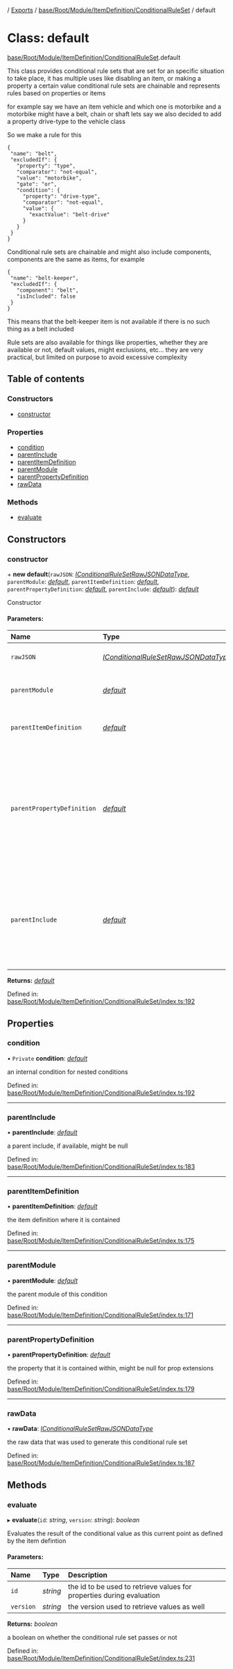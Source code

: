[](../README.md) / [Exports](../modules.md) / [base/Root/Module/ItemDefinition/ConditionalRuleSet](../modules/base_root_module_itemdefinition_conditionalruleset.md) / default

# Class: default

[base/Root/Module/ItemDefinition/ConditionalRuleSet](../modules/base_root_module_itemdefinition_conditionalruleset.md).default

This class provides conditional rule sets that are set for
an specific situation to take place, it has multiple uses
like disabling an item, or making a property a certain value
conditional rule sets are chainable and represents rules
based on properties or items

for example say we have an item vehicle and which one is
motorbike and a motorbike might have a belt, chain or shaft
lets say we also decided to add a property drive-type to
the vehicle class

So we make a rule for this

```
{
 "name": "belt",
 "excludedIf": {
   "property": "type",
   "comparator": "not-equal",
   "value": "motorbike",
   "gate": "or",
   "condition": {
     "property": "drive-type",
     "comparator": "not-equal",
     "value": {
       "exactValue": "belt-drive"
     }
   }
 }
}
```

Conditional rule sets are chainable and might also include
components, components are the same as items, for example

```
{
 "name": "belt-keeper",
 "excludedIf": {
   "component": "belt",
   "isIncluded": false
 }
}
```

This means that the belt-keeper item is not available if there is no such
thing as a belt included

Rule sets are also available for things like properties, whether they
are available or not, default values, might exclusions, etc... they
are very practical, but limited on purpose to avoid excessive complexity

## Table of contents

### Constructors

- [constructor](base_root_module_itemdefinition_conditionalruleset.default.md#constructor)

### Properties

- [condition](base_root_module_itemdefinition_conditionalruleset.default.md#condition)
- [parentInclude](base_root_module_itemdefinition_conditionalruleset.default.md#parentinclude)
- [parentItemDefinition](base_root_module_itemdefinition_conditionalruleset.default.md#parentitemdefinition)
- [parentModule](base_root_module_itemdefinition_conditionalruleset.default.md#parentmodule)
- [parentPropertyDefinition](base_root_module_itemdefinition_conditionalruleset.default.md#parentpropertydefinition)
- [rawData](base_root_module_itemdefinition_conditionalruleset.default.md#rawdata)

### Methods

- [evaluate](base_root_module_itemdefinition_conditionalruleset.default.md#evaluate)

## Constructors

### constructor

\+ **new default**(`rawJSON`: [*IConditionalRuleSetRawJSONDataType*](../modules/base_root_module_itemdefinition_conditionalruleset.md#iconditionalrulesetrawjsondatatype), `parentModule`: [*default*](base_root_module.default.md), `parentItemDefinition`: [*default*](base_root_module_itemdefinition.default.md), `parentPropertyDefinition`: [*default*](base_root_module_itemdefinition_propertydefinition.default.md), `parentInclude`: [*default*](base_root_module_itemdefinition_include.default.md)): [*default*](base_root_module_itemdefinition_conditionalruleset.default.md)

Constructor

#### Parameters:

Name | Type | Description |
:------ | :------ | :------ |
`rawJSON` | [*IConditionalRuleSetRawJSONDataType*](../modules/base_root_module_itemdefinition_conditionalruleset.md#iconditionalrulesetrawjsondatatype) | the raw data as JSON   |
`parentModule` | [*default*](base_root_module.default.md) | the module where this node is located   |
`parentItemDefinition` | [*default*](base_root_module_itemdefinition.default.md) | the item definition that this node is   |
`parentPropertyDefinition` | [*default*](base_root_module_itemdefinition_propertydefinition.default.md) | the property definition that contains the rule located, it might not be available for example for condition in prop extensions   |
`parentInclude` | [*default*](base_root_module_itemdefinition_include.default.md) | the item that contains this condition, such as in exclusion rules, it might not be available as well    |

**Returns:** [*default*](base_root_module_itemdefinition_conditionalruleset.default.md)

Defined in: [base/Root/Module/ItemDefinition/ConditionalRuleSet/index.ts:192](https://github.com/onzag/itemize/blob/3efa2a4a/base/Root/Module/ItemDefinition/ConditionalRuleSet/index.ts#L192)

## Properties

### condition

• `Private` **condition**: [*default*](base_root_module_itemdefinition_conditionalruleset.default.md)

an internal condition for nested conditions

Defined in: [base/Root/Module/ItemDefinition/ConditionalRuleSet/index.ts:192](https://github.com/onzag/itemize/blob/3efa2a4a/base/Root/Module/ItemDefinition/ConditionalRuleSet/index.ts#L192)

___

### parentInclude

• **parentInclude**: [*default*](base_root_module_itemdefinition_include.default.md)

a parent include, if available, might be null

Defined in: [base/Root/Module/ItemDefinition/ConditionalRuleSet/index.ts:183](https://github.com/onzag/itemize/blob/3efa2a4a/base/Root/Module/ItemDefinition/ConditionalRuleSet/index.ts#L183)

___

### parentItemDefinition

• **parentItemDefinition**: [*default*](base_root_module_itemdefinition.default.md)

the item definition where it is contained

Defined in: [base/Root/Module/ItemDefinition/ConditionalRuleSet/index.ts:175](https://github.com/onzag/itemize/blob/3efa2a4a/base/Root/Module/ItemDefinition/ConditionalRuleSet/index.ts#L175)

___

### parentModule

• **parentModule**: [*default*](base_root_module.default.md)

the parent module of this condition

Defined in: [base/Root/Module/ItemDefinition/ConditionalRuleSet/index.ts:171](https://github.com/onzag/itemize/blob/3efa2a4a/base/Root/Module/ItemDefinition/ConditionalRuleSet/index.ts#L171)

___

### parentPropertyDefinition

• **parentPropertyDefinition**: [*default*](base_root_module_itemdefinition_propertydefinition.default.md)

the property that it is contained within, might be null for prop extensions

Defined in: [base/Root/Module/ItemDefinition/ConditionalRuleSet/index.ts:179](https://github.com/onzag/itemize/blob/3efa2a4a/base/Root/Module/ItemDefinition/ConditionalRuleSet/index.ts#L179)

___

### rawData

• **rawData**: [*IConditionalRuleSetRawJSONDataType*](../modules/base_root_module_itemdefinition_conditionalruleset.md#iconditionalrulesetrawjsondatatype)

the raw data that was used to generate this conditional rule set

Defined in: [base/Root/Module/ItemDefinition/ConditionalRuleSet/index.ts:187](https://github.com/onzag/itemize/blob/3efa2a4a/base/Root/Module/ItemDefinition/ConditionalRuleSet/index.ts#L187)

## Methods

### evaluate

▸ **evaluate**(`id`: *string*, `version`: *string*): *boolean*

Evaluates the result of the conditional value as this current point
as defined by the item defintion

#### Parameters:

Name | Type | Description |
:------ | :------ | :------ |
`id` | *string* | the id to be used to retrieve values for properties during evaluation   |
`version` | *string* | the version used to retrieve values as well   |

**Returns:** *boolean*

a boolean on whether the conditional rule set passes or not

Defined in: [base/Root/Module/ItemDefinition/ConditionalRuleSet/index.ts:231](https://github.com/onzag/itemize/blob/3efa2a4a/base/Root/Module/ItemDefinition/ConditionalRuleSet/index.ts#L231)
